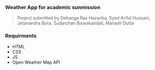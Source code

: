 ### Weather App for academic sunmission

> Project submitted by Debanga Raz Hazarika, Syed Ariful Hussain, Jetanandra Bora, Sudarchan Biswakandali, Manash Dutta


### Requirments

* HTML
* CSS
* JS
* Open Weather Map API
